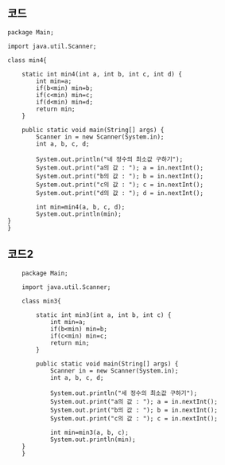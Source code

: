 ## 코드

    package Main;
    
    import java.util.Scanner;
    
    class min4{
    	
    	static int min4(int a, int b, int c, int d) {
    		int min=a;
    		if(b<min) min=b;
    		if(c<min) min=c;
    		if(d<min) min=d;
    		return min;
    	}
    
    	public static void main(String[] args) {
    		Scanner in = new Scanner(System.in);  
    		int a, b, c, d;
    		
    		System.out.println("네 정수의 최소값 구하기");
    		System.out.print("a의 값 : "); a = in.nextInt();
    		System.out.print("b의 값 : "); b = in.nextInt();
    		System.out.print("c의 값 : "); c = in.nextInt();
    		System.out.print("d의 값 : "); d = in.nextInt();
    		
    		int min=min4(a, b, c, d);
    		System.out.println(min);
    }
    }

## 코드2

        package Main;
        
        import java.util.Scanner;
        
        class min3{
        	
        	static int min3(int a, int b, int c) {
        		int min=a;
        		if(b<min) min=b;
        		if(c<min) min=c;
        		return min;
        	}
        
        	public static void main(String[] args) {
        		Scanner in = new Scanner(System.in);  
        		int a, b, c, d;
        		
        		System.out.println("세 정수의 최소값 구하기");
        		System.out.print("a의 값 : "); a = in.nextInt();
        		System.out.print("b의 값 : "); b = in.nextInt();
        		System.out.print("c의 값 : "); c = in.nextInt();
        		
        		int min=min3(a, b, c);
        		System.out.println(min);
        }
        }

